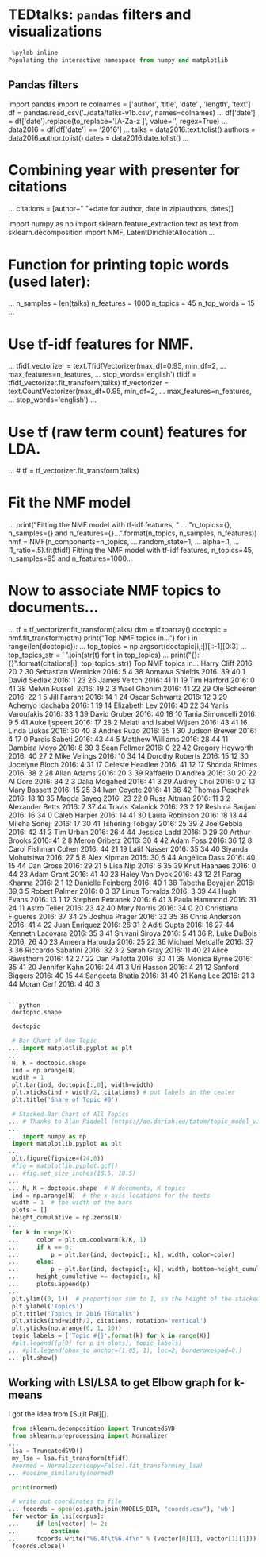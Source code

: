 # TEDtalks: `pandas` filters and visualizations

```python
 %pylab inline
Populating the interactive namespace from numpy and matplotlib
```

## Pandas filters


 import pandas
 import re
 colnames = ['author', 'title', 'date' , 'length', 'text']
 df = pandas.read_csv('../data/talks-v1b.csv', names=colnames)
...
 df['date'] = df['date'].replace(to_replace='[A-Za-z ]', value='', regex=True)
...
 data2016 = df[df['date'] == '2016']
...
 talks = data2016.text.tolist()
 authors = data2016.author.tolist()
 dates = data2016.date.tolist()
...
 # Combining year with presenter for citations
... citations = [author+" "+date for author, date in zip(authors, dates)]


 import numpy as np
 import sklearn.feature_extraction.text as text
 from sklearn.decomposition import NMF, LatentDirichletAllocation
...
 # Function for printing topic words (used later):
...
 n_samples = len(talks)
 n_features = 1000
 n_topics = 45
 n_top_words = 15
...
 # Use tf-idf features for NMF.
... tfidf_vectorizer = text.TfidfVectorizer(max_df=0.95, min_df=2,
...                                    max_features=n_features,
...                                    stop_words='english')
 tfidf = tfidf_vectorizer.fit_transform(talks)
 tf_vectorizer = text.CountVectorizer(max_df=0.95, min_df=2,
...                                 max_features=n_features,
...                                 stop_words='english')
...
 # Use tf (raw term count) features for LDA.
... # tf = tf_vectorizer.fit_transform(talks)

 # Fit the NMF model
... print("Fitting the NMF model with tf-idf features, "
...       "n_topics={}, n_samples={} and n_features={}...".format(n_topics, n_samples, n_features))
 nmf = NMF(n_components=n_topics,
...           random_state=1,
...           alpha=.1,
...           l1_ratio=.5).fit(tfidf)
Fitting the NMF model with tf-idf features, n_topics=45, n_samples=95 and n_features=1000...


 # Now to associate NMF topics to documents...
... tf = tf_vectorizer.fit_transform(talks)
 dtm = tf.toarray()
 doctopic = nmf.fit_transform(dtm)
 print("Top NMF topics in...")
 for i in range(len(doctopic)):
...     top_topics = np.argsort(doctopic[i,:])[::-1][0:3]
...     top_topics_str = ' '.join(str(t) for t in top_topics)
...     print("{}: {}".format(citations[i], top_topics_str))
Top NMF topics in...
Harry Cliff 2016: 20 2 30
Sebastian Wernicke 2016: 5 4 38
Aomawa Shields 2016: 39 40 1
David Sedlak 2016: 1 23 26
James Veitch 2016: 41 11 19
Tim Harford 2016: 0 41 38
Melvin Russell 2016: 19 2 3
Wael Ghonim 2016: 41 22 29
Ole Scheeren 2016: 22 1 5
Jill Farrant 2016: 14 1 24
Oscar Schwartz 2016: 12 3 29
Achenyo Idachaba 2016: 1 19 14
Elizabeth Lev 2016: 40 22 34
Yanis Varoufakis 2016: 33 1 39
David Gruber 2016: 40 18 10
Tania Simoncelli 2016: 9 5 41
Auke Ijspeert 2016: 17 28 2
Melati and Isabel Wijsen 2016: 43 41 16
Linda Liukas 2016: 30 40 3
Andrés Ruzo 2016: 35 1 30
Judson Brewer 2016: 4 17 0
Pardis Sabeti 2016: 43 44 5
Matthew Williams 2016: 28 44 11
Dambisa Moyo 2016: 8 39 3
Sean Follmer 2016: 0 22 42
Gregory Heyworth 2016: 40 27 2
Mike Velings 2016: 10 34 14
Dorothy Roberts 2016: 15 12 30
Jocelyne Bloch 2016: 4 31 17
Celeste Headlee 2016: 41 12 17
Shonda Rhimes 2016: 38 2 28
Allan Adams 2016: 20 3 39
Raffaello D'Andrea 2016: 30 20 22
Al Gore 2016: 34 2 3
Dalia Mogahed 2016: 41 3 29
Audrey Choi 2016: 0 2 13
Mary Bassett 2016: 15 25 34
Ivan Coyote 2016: 41 36 42
Thomas Peschak 2016: 18 10 35
Magda Sayeg 2016: 23 22 0
Russ Altman 2016: 11 3 2
Alexander Betts 2016: 7 37 44
Travis Kalanick 2016: 23 2 12
Reshma Saujani 2016: 16 34 0
Caleb Harper 2016: 14 41 30
Laura Robinson 2016: 18 13 44
Mileha Soneji 2016: 17 30 41
Tshering Tobgay 2016: 25 39 2
Joe Gebbia 2016: 42 41 3
Tim Urban 2016: 26 4 44
Jessica Ladd 2016: 0 29 30
Arthur Brooks 2016: 41 2 8
Meron Gribetz 2016: 30 4 42
Adam Foss 2016: 36 12 8
Carol Fishman Cohen 2016: 44 21 19
Latif Nasser 2016: 35 34 40
Siyanda Mohutsiwa 2016: 27 5 8
Alex Kipman 2016: 30 6 44
Angélica Dass 2016: 40 15 44
Dan Gross 2016: 29 21 5
Lisa Nip 2016: 6 35 39
Knut Haanaes 2016: 0 44 23
Adam Grant 2016: 41 40 23
Haley Van Dyck 2016: 43 12 21
Parag Khanna 2016: 2 1 12
Danielle Feinberg 2016: 40 1 38
Tabetha Boyajian 2016: 39 3 5
Robert Palmer 2016: 0 3 37
Linus Torvalds 2016: 3 39 44
Hugh Evans 2016: 13 1 12
Stephen Petranek 2016: 6 41 3
Paula Hammond 2016: 31 24 11
Astro Teller 2016: 23 42 40
Mary Norris 2016: 34 0 20
Christiana Figueres 2016: 37 34 25
Joshua Prager 2016: 32 35 36
Chris Anderson 2016: 41 4 22
Juan Enriquez 2016: 26 31 2
Aditi Gupta 2016: 16 27 44
Kenneth Lacovara 2016: 35 3 41
Shivani Siroya 2016: 5 41 36
R. Luke DuBois 2016: 26 40 23
Ameera Harouda 2016: 25 22 36
Michael Metcalfe 2016: 37 3 36
Riccardo Sabatini 2016: 32 3 2
Sarah Gray 2016: 11 40 21
Alice Rawsthorn 2016: 42 27 22
Dan Pallotta 2016: 30 41 38
Monica Byrne 2016: 35 41 20
Jennifer Kahn 2016: 24 41 3
Uri Hasson 2016: 4 21 12
Sanford Biggers 2016: 40 15 44
Sangeeta Bhatia 2016: 31 40 21
Kang Lee 2016: 21 3 44
Moran Cerf 2016: 4 40 3
```

```python
 doctopic.shape
```

```python
 doctopic
```

```python
 # Bar Chart of One Topic
... import matplotlib.pyplot as plt
...
 N, K = doctopic.shape
 ind = np.arange(N)
 width = 1
 plt.bar(ind, doctopic[:,0], width=width)
 plt.xticks(ind + width/2, citations) # put labels in the center
 plt.title('Share of Topic #0')
```

```python
 # Stacked Bar Chart of All Topics
... # Thanks to Alan Riddell (https://de.dariah.eu/tatom/topic_model_visualization.html)
...
... import numpy as np
 import matplotlib.pyplot as plt
...
 plt.figure(figsize=(24,8))
 #fig = matplotlib.pyplot.gcf()
... #fig.set_size_inches(18.5, 10.5)
...
... N, K = doctopic.shape  # N documents, K topics
 ind = np.arange(N)  # the x-axis locations for the texts
 width = 1  # the width of the bars
 plots = []
 height_cumulative = np.zeros(N)
...
 for k in range(K):
...     color = plt.cm.coolwarm(k/K, 1)
...     if k == 0:
...         p = plt.bar(ind, doctopic[:, k], width, color=color)
...     else:
...         p = plt.bar(ind, doctopic[:, k], width, bottom=height_cumulative, color=color)
...     height_cumulative += doctopic[:, k]
...     plots.append(p)
...
 plt.ylim((0, 1))  # proportions sum to 1, so the height of the stacked bars is 1
 plt.ylabel('Topics')
 plt.title('Topics in 2016 TEDtalks')
 plt.xticks(ind+width/2, citations, rotation='vertical')
 plt.yticks(np.arange(0, 1, 10))
 topic_labels = ['Topic #{}'.format(k) for k in range(K)]
 #plt.legend([p[0] for p in plots], topic_labels)
... #plt.legend(bbox_to_anchor=(1.05, 1), loc=2, borderaxespad=0.)
... plt.show()
```

## Working with LSI/LSA to get Elbow graph for k-means

I got the idea from [Sujit Pal][].

```python
 from sklearn.decomposition import TruncatedSVD
 from sklearn.preprocessing import Normalizer
...
 lsa = TruncatedSVD()
 my_lsa = lsa.fit_transform(tfidf)
 #normed = Normalizer(copy=False).fit_transform(my_lsa)
... #cosine_similarity(normed)
```

```python
 print(normed)
```

```python
 # write out coordinates to file
... fcoords = open(os.path.join(MODELS_DIR, "coords.csv"), 'wb')
 for vector in lsi[corpus]:
...     if len(vector) != 2:
...         continue
...     fcoords.write("%6.4f\t%6.4f\n" % (vector[0][1], vector[1][1]))
 fcoords.close()
```
